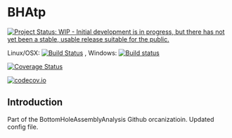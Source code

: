 # BHAtp

[![Project Status: WIP - Initial development is in progress, but there has not yet been a stable, usable release suitable for the public.](http://www.repostatus.org/badges/latest/wip.svg)](http://www.repostatus.org/#wip)

Linux/OSX: [![Build Status](https://travis-ci.org/BottomHoleAssemblyAnalysis/BHAtp.jl.svg?branch=master)](https://travis-ci.org/BottomHoleAssemblyAnalysis/BHAtp.jl)
, Windows: [![Build status](https://ci.appveyor.com/api/projects/status/github/BottomHoleAssemblyAnalysis/BHAtp.jl?branch=master)](https://ci.appveyor.com/project/BottomHoleAssemblyAnalysis/bhatp-jl)

[![Coverage Status](https://coveralls.io/repos/BottomHoleAssemblyAnalysis/BHAtp.jl/badge.svg?branch=master&service=github)](https://coveralls.io/github/BottomHoleAssemblyAnalysis/BHAtp.jl?branch=master)

[![codecov.io](http://codecov.io/github/BottomHoleAssemblyAnalysis/BHAtp.jl/coverage.svg?branch=master)](http://codecov.io/github/BottomHoleAssemblyAnalysis/BHAtp.jl?branch=master)


## Introduction

Part of the BottomHoleAssemblyAnalysis Github orcanizatioin. Updated config file.